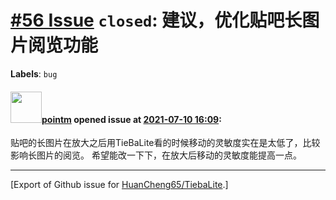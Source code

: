 # [\#56 Issue](https://github.com/HuanCheng65/TiebaLite/issues/56) `closed`: 建议，优化贴吧长图片阅览功能
**Labels**: `bug`


#### <img src="https://avatars.githubusercontent.com/u/49180699?u=ba4bc2bde6804fa479d05c143e366450dda2f17a&v=4" width="50">[pointm](https://github.com/pointm) opened issue at [2021-07-10 16:09](https://github.com/HuanCheng65/TiebaLite/issues/56):

贴吧的长图片在放大之后用TieBaLite看的时候移动的灵敏度实在是太低了，比较影响长图片的阅览。
希望能改一下下，在放大后移动的灵敏度能提高一点。




-------------------------------------------------------------------------------



[Export of Github issue for [HuanCheng65/TiebaLite](https://github.com/HuanCheng65/TiebaLite).]
